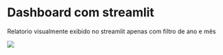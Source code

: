 <h1>Dashboard com streamlit</h1>

<p>Relatorio visualmente exibido no streamlit apenas com filtro de ano e mês</p>
<img src="https://github.com/user-attachments/assets/edd515fa-c57a-457d-aeb0-8a211d2bbca4">
